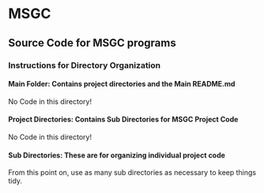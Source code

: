 # MSGC
## Source Code for MSGC programs
### Instructions for Directory Organization

#### Main Folder: Contains project directories and the Main README.md

No Code in this directory!

#### Project Directories: Contains Sub Directories for MSGC Project Code

No Code in this directory!

#### Sub Directories: These are for organizing individual project code

From this point on, use as many sub directories as necessary to keep things tidy.

